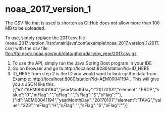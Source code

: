# noaa_2017_version_1

The CSV file that is used is shorten as GitHub does not allow more than 100 MB to be uploaded. 

To use, simply replace the 2017.csv file (noaa_2017_version_1\src\main\java\com\example\noaa_2017_version_1\2017.csv) with the csv file:
ftp://ftp.ncdc.noaa.gov/pub/data/ghcn/daily/by_year/2017.csv.gz

1) To use the API, simply run the Java Spring Boot program in your IDE
2) Go on browser and go to http://localhost:8080/station?id=ID_HERE
3) ID_HERE from step 2 is the ID you would want to look up the data from.
Example: http://localhost:8080/station?id=AEM00041194 . This will give you a JSON like this: [{"id":"AEM00041194","yearMonthDay":"20170101","element":"PRCP","value":"0","mFlag":"","qFlag":"","sFlag":"S","xFlag":""},{"id":"AEM00041194","yearMonthDay":"20170101","element":"TAVG","value":"223","mFlag":"H","qFlag":"","sFlag":"S","xFlag":""}]
